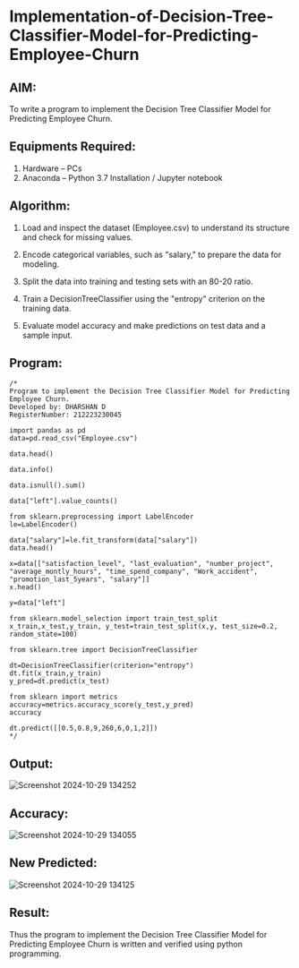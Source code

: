 # Implementation-of-Decision-Tree-Classifier-Model-for-Predicting-Employee-Churn

## AIM:
To write a program to implement the Decision Tree Classifier Model for Predicting Employee Churn.

## Equipments Required:
1. Hardware – PCs
2. Anaconda – Python 3.7 Installation / Jupyter notebook

## Algorithm:
1. Load and inspect the dataset (Employee.csv) to understand its structure and check for missing values.
   
2. Encode categorical variables, such as "salary," to prepare the data for modeling.
   
3. Split the data into training and testing sets with an 80-20 ratio.

4. Train a DecisionTreeClassifier using the "entropy" criterion on the training data.

5. Evaluate model accuracy and make predictions on test data and a sample input.


## Program:
```
/*
Program to implement the Decision Tree Classifier Model for Predicting Employee Churn.
Developed by: DHARSHAN D
RegisterNumber: 212223230045

import pandas as pd
data=pd.read_csv("Employee.csv")

data.head()

data.info()

data.isnull().sum()

data["left"].value_counts()

from sklearn.preprocessing import LabelEncoder
le=LabelEncoder()

data["salary"]=le.fit_transform(data["salary"]) 
data.head()

x=data[["satisfaction_level", "last_evaluation", "number_project", "average_montly_hours", "time_spend_company", "Work_accident", "promotion_last_5years", "salary"]]
x.head()

y=data["left"]

from sklearn.model_selection import train_test_split 
x_train,x_test,y_train, y_test=train_test_split(x,y, test_size=0.2, random_state=100)

from sklearn.tree import DecisionTreeClassifier

dt=DecisionTreeClassifier(criterion="entropy")
dt.fit(x_train,y_train) 
y_pred=dt.predict(x_test)

from sklearn import metrics
accuracy=metrics.accuracy_score(y_test,y_pred) 
accuracy

dt.predict([[0.5,0.8,9,260,6,0,1,2]]) 
*/
```

## Output:
![Screenshot 2024-10-29 134252](https://github.com/user-attachments/assets/123e81b0-55b8-4512-9169-794060876710)

## Accuracy:
![Screenshot 2024-10-29 134055](https://github.com/user-attachments/assets/45e62792-d4dd-46f8-80db-98a53fdb4828)

## New Predicted:
![Screenshot 2024-10-29 134125](https://github.com/user-attachments/assets/b8c31e63-a260-481b-b7c5-64b08627817c)


## Result:
Thus the program to implement the  Decision Tree Classifier Model for Predicting Employee Churn is written and verified using python programming.
